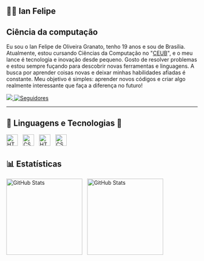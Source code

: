 ## 🐱‍👤 Ian Felipe ##

## Ciência da computação

Eu sou o Ian Felipe de Oliveira Granato, tenho 19 anos e sou de Brasília. Atualmente, estou cursando Ciências da Computação no "[CEUB](https://seletivo.uniceub.br/graduacao-presencial)", e o meu lance é tecnologia e inovação desde pequeno. Gosto de resolver problemas e estou sempre fuçando para descobrir novas ferramentas e linguagens. A busca por aprender coisas novas e deixar minhas habilidades afiadas é constante. Meu objetivo é simples: aprender novos códigos e criar algo realmente interessante que faça a diferença no futuro!
<p align ="left">
        <a href="https://www.instagram.com/ian_granato?igsh=Y2JuMmZoeWl4bmgx"><img src="https://img.shields.io/badge/Instagram-E4405F?style=for-the-badge&logo=instagram&logoColor=white"/>
</a>
<a href="https://github.com/satez2?tab=followers">
            <img 
            alt="Seguidores" 
            title="Me siga no GitHub" 
            src="https://custom-icon-badges.demolab.com/github/followers/satez2?color=236ad3&labelColor=1155ba&style=for-the-badge&logo=github&label=Seguidores&logoColor=white"
            />
        </a>
</p>

---
## 🤖 Linguagens e Tecnologias 🤖
<img 
    align="left" 
    alt="HTML"
    title="HTML" 
    width="30px" 
    style="padding-right: 10px;" 
    src="https://cdn.jsdelivr.net/gh/devicons/devicon@latest/icons/html5/html5-original.svg" 
/>
<img 
    align="left" 
    alt="CSS"
    title="CSS" 
    width="30px" 
    style="padding-right: 10px;" 
    src="https://cdn.jsdelivr.net/gh/devicons/devicon@latest/icons/css3/css3-original.svg"
/>
<img 
    align="left" 
    alt="HTML"
    title="HTML" 
    width="30px" 
    style="padding-right: 10px;" 
    src="https://cdn.jsdelivr.net/gh/devicons/devicon@latest/icons/java/java-original.svg"
/>

<img 
    align="left" 
    alt="CSS"
    title="CSS" 
    width="30px" 
    style="padding-right: 10px;" 
    src="https://cdn.jsdelivr.net/gh/devicons/devicon@latest/icons/python/python-original.svg"
/>
<br/>
<br/>

## 📊 Estatísticas

<p>
<img 
    align="left" 
    alt="GitHub Stats" 
    height="200" 
    style="padding-right: 10px;" 
    src="https://github-readme-stats.vercel.app/api?username=satez2&show_icons=true&theme=tokyonight&include_all_commits=true&locale=pt-br" 
  />

<img
    align="left"
    alt="GitHub Stats"
    height="200px"
    style="padding-right: 10px"
    src="https://github-readme-stats.vercel.app/api/top-langs/?username=satez2&theme=tokyonight&layout=compact&custom_title=Tecnologias&langs_count=7"
/>

</p>

